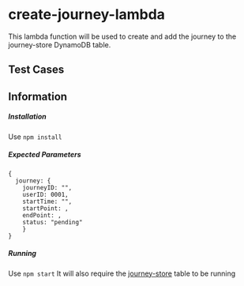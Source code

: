 # create-journey-lambda
This lambda function will be used to create and add the journey to the journey-store DynamoDB table.

## Test Cases

## Information
##### Installation
Use `npm install`

##### Expected Parameters
```
{
  journey: {
    journeyID: "",
    userID: 0001,
    startTime: "",
    startPoint: ,
    endPoint: ,
    status: "pending"
    }
}
```

##### Running
Use `npm start`
It will also require the [journey-store](https://github.com/SafeStep/journey-store) table to be running
